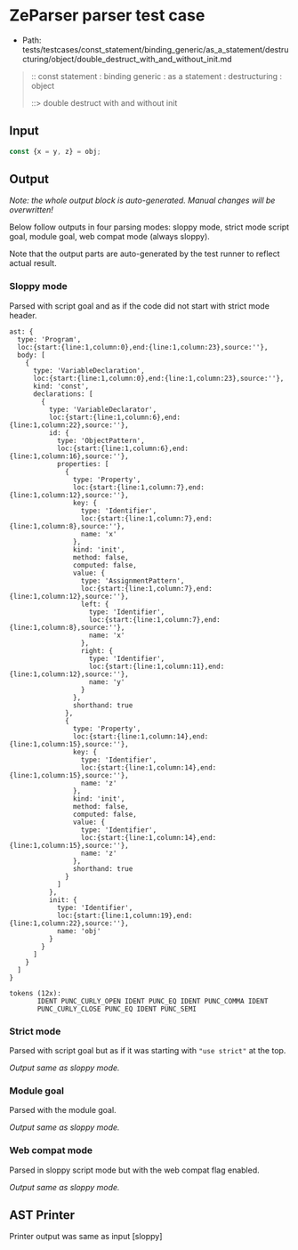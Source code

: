 # ZeParser parser test case

- Path: tests/testcases/const_statement/binding_generic/as_a_statement/destructuring/object/double_destruct_with_and_without_init.md

> :: const statement : binding generic : as a statement : destructuring : object
>
> ::> double destruct with and without init

## Input

`````js
const {x = y, z} = obj;
`````

## Output

_Note: the whole output block is auto-generated. Manual changes will be overwritten!_

Below follow outputs in four parsing modes: sloppy mode, strict mode script goal, module goal, web compat mode (always sloppy).

Note that the output parts are auto-generated by the test runner to reflect actual result.

### Sloppy mode

Parsed with script goal and as if the code did not start with strict mode header.

`````
ast: {
  type: 'Program',
  loc:{start:{line:1,column:0},end:{line:1,column:23},source:''},
  body: [
    {
      type: 'VariableDeclaration',
      loc:{start:{line:1,column:0},end:{line:1,column:23},source:''},
      kind: 'const',
      declarations: [
        {
          type: 'VariableDeclarator',
          loc:{start:{line:1,column:6},end:{line:1,column:22},source:''},
          id: {
            type: 'ObjectPattern',
            loc:{start:{line:1,column:6},end:{line:1,column:16},source:''},
            properties: [
              {
                type: 'Property',
                loc:{start:{line:1,column:7},end:{line:1,column:12},source:''},
                key: {
                  type: 'Identifier',
                  loc:{start:{line:1,column:7},end:{line:1,column:8},source:''},
                  name: 'x'
                },
                kind: 'init',
                method: false,
                computed: false,
                value: {
                  type: 'AssignmentPattern',
                  loc:{start:{line:1,column:7},end:{line:1,column:12},source:''},
                  left: {
                    type: 'Identifier',
                    loc:{start:{line:1,column:7},end:{line:1,column:8},source:''},
                    name: 'x'
                  },
                  right: {
                    type: 'Identifier',
                    loc:{start:{line:1,column:11},end:{line:1,column:12},source:''},
                    name: 'y'
                  }
                },
                shorthand: true
              },
              {
                type: 'Property',
                loc:{start:{line:1,column:14},end:{line:1,column:15},source:''},
                key: {
                  type: 'Identifier',
                  loc:{start:{line:1,column:14},end:{line:1,column:15},source:''},
                  name: 'z'
                },
                kind: 'init',
                method: false,
                computed: false,
                value: {
                  type: 'Identifier',
                  loc:{start:{line:1,column:14},end:{line:1,column:15},source:''},
                  name: 'z'
                },
                shorthand: true
              }
            ]
          },
          init: {
            type: 'Identifier',
            loc:{start:{line:1,column:19},end:{line:1,column:22},source:''},
            name: 'obj'
          }
        }
      ]
    }
  ]
}

tokens (12x):
       IDENT PUNC_CURLY_OPEN IDENT PUNC_EQ IDENT PUNC_COMMA IDENT
       PUNC_CURLY_CLOSE PUNC_EQ IDENT PUNC_SEMI
`````

### Strict mode

Parsed with script goal but as if it was starting with `"use strict"` at the top.

_Output same as sloppy mode._

### Module goal

Parsed with the module goal.

_Output same as sloppy mode._

### Web compat mode

Parsed in sloppy script mode but with the web compat flag enabled.

_Output same as sloppy mode._

## AST Printer

Printer output was same as input [sloppy]